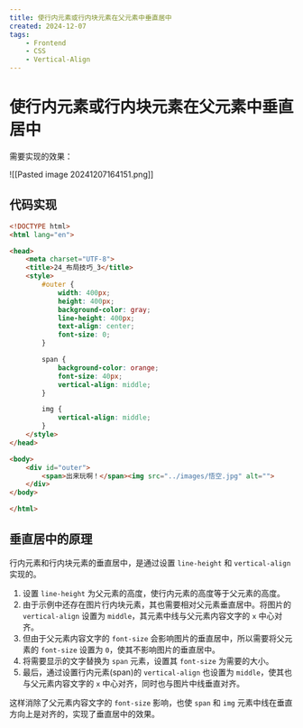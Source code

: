 ```yaml
---
title: 使行内元素或行内块元素在父元素中垂直居中
created: 2024-12-07
tags:
    - Frontend
    - CSS
    - Vertical-Align
---
```


# 使行内元素或行内块元素在父元素中垂直居中

需要实现的效果：

![[Pasted image 20241207164151.png]]

## 代码实现

```html
<!DOCTYPE html>
<html lang="en">

<head>
    <meta charset="UTF-8">
    <title>24_布局技巧_3</title>
    <style>
        #outer {
            width: 400px;
            height: 400px;
            background-color: gray;
            line-height: 400px;
            text-align: center;
            font-size: 0;
        }

        span {
            background-color: orange;
            font-size: 40px;
            vertical-align: middle;
        }

        img {
            vertical-align: middle;
        }
    </style>
</head>

<body>
    <div id="outer">
        <span>出来玩啊！</span><img src="../images/悟空.jpg" alt="">
    </div>
</body>

</html>
```

## 垂直居中的原理

行内元素和行内块元素的垂直居中，是通过设置 `line-height` 和 `vertical-align` 实现的。

1. 设置 `line-height` 为父元素的高度，使行内元素的高度等于父元素的高度。
2. 由于示例中还存在图片行内块元素，其也需要相对父元素垂直居中。将图片的 `vertical-align` 设置为 `middle`，其元素中线与父元素内容文字的 `x` 中心对齐。
3. 但由于父元素内容文字的 `font-size` 会影响图片的垂直居中，所以需要将父元素的 `font-size` 设置为 `0`，使其不影响图片的垂直居中。
4. 将需要显示的文字替换为 `span` 元素，设置其 `font-size` 为需要的大小。
5. 最后，通过设置行内元素(span)的 `vertical-align` 也设置为 `middle`，使其也与父元素内容文字的 `x` 中心对齐，同时也与图片中线垂直对齐。

这样消除了父元素内容文字的 `font-size` 影响，也使 `span` 和 `img` 元素中线在垂直方向上是对齐的，实现了垂直居中的效果。
